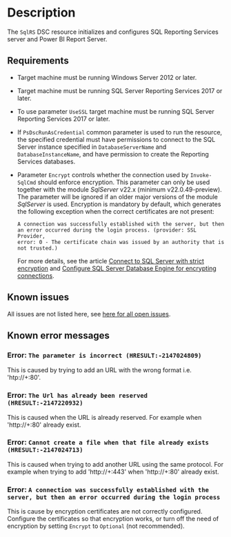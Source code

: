 # Description

The `SqlRS` DSC resource initializes and configures SQL Reporting Services
server and Power BI Report Server.

## Requirements

* Target machine must be running Windows Server 2012 or later.
* Target machine must be running SQL Server Reporting Services 2017 or later.
* To use parameter `UseSSL` target machine must be running SQL Server Reporting
  Services 2017 or later.
* If `PsDscRunAsCredential` common parameter is used to run the resource, the
  specified credential must have permissions to connect to the SQL Server instance
  specified in `DatabaseServerName` and `DatabaseInstanceName`, and have permission
  to create the Reporting Services databases.
* Parameter `Encrypt` controls whether the connection used by `Invoke-SqlCmd`
  should enforce encryption. This parameter can only be used together with the
  module _SqlServer_ v22.x (minimum v22.0.49-preview). The parameter will be
  ignored if an older major versions of the module _SqlServer_ is used.
  Encryption is mandatory by default, which generates the following exception
  when the correct certificates are not present:

  ```plaintext
  A connection was successfully established with the server, but then
  an error occurred during the login process. (provider: SSL Provider,
  error: 0 - The certificate chain was issued by an authority that is
  not trusted.)
  ```

  For more details, see the article [Connect to SQL Server with strict encryption](https://learn.microsoft.com/en-us/sql/relational-databases/security/networking/connect-with-strict-encryption?view=sql-server-ver16)
  and [Configure SQL Server Database Engine for encrypting connections](https://learn.microsoft.com/en-us/sql/database-engine/configure-windows/configure-sql-server-encryption?view=sql-server-ver16).

## Known issues

All issues are not listed here, see [here for all open issues](https://github.com/dsccommunity/SqlServerDsc/issues?q=is%3Aissue+is%3Aopen+in%3Atitle+SqlRS).

## Known error messages

### Error: `The parameter is incorrect (HRESULT:-2147024809)`

This is caused by trying to add an URL with the wrong format
i.e. 'htp://+:80'.

### Error: `The Url has already been reserved (HRESULT:-2147220932)`

This is caused when the URL is already reserved. For example when 'http://+:80'
already exist.

### Error: `Cannot create a file when that file already exists (HRESULT:-2147024713)`

This is caused when trying to add another URL using the same protocol. For example
when trying to add 'http://+:443' when 'http://+:80' already exist.

### Error: `A connection was successfully established with the server, but then an error occurred during the login process`

This is cause by encryption certificates are not correctly configured. Configure
the certificates so that encryption works, or turn off the need of encryption
by setting `Encrypt` to `Optional` (not recommended).
